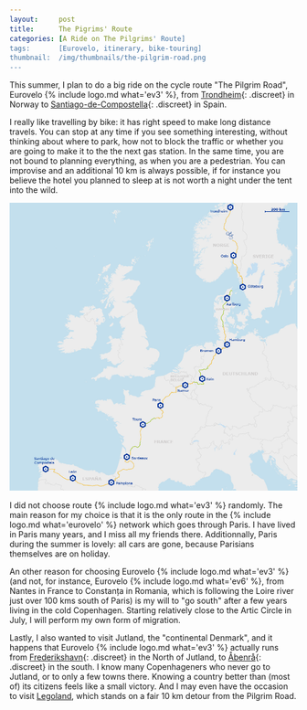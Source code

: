 ```yaml
---
layout:     post
title:      The Pigrims' Route
categories: [A Ride on The Pilgrims' Route]
tags:       [Eurovelo, itinerary, bike-touring]
thumbnail:  /img/thumbnails/the-pilgrim-road.png
---
```


This summer, I plan to do a big ride on the cycle route "The Pilgrim Road", Eurovelo {% include logo.md what='ev3' %}, from [Trondheim](https://fr.wikipedia.org/wiki/Trondheim){: .discreet} in Norway to [Santiago-de-Compostella](https://en.wikipedia.org/wiki/Santiago_de_Compostela){: .discreet} in Spain. <!-- http://stackoverflow.com/questions/2017001/adding-a-class-attribute-to-a-hyperlink-in-markdown#3062435 -->

I really like travelling by bike: it has right speed to make long distance travels. You can stop at any time if you see something interesting, without thinking about where to park, how not to block the traffic or whether you are going to make it to the the next gas station. In the same time, you are not bound to planning everything, as when you are a pedestrian. You can improvise and an additional 10 km is always possible, if for instance you believe the hotel you planned to sleep at is not worth a night under the tent into the wild.

<div class='wide scroll'><img title="The track of Eurovelo 3 - North" src="/img/eurovelo-3-track.png"/></div>

I did not choose route {% include logo.md what='ev3' %} randomly. The main reason for my choice is that it is the only route in the {% include logo.md what='eurovelo' %} network which goes through Paris. I have lived in Paris many years, and I miss all my friends there. Additionnally, Paris during the summer is lovely: all cars are gone, because Parisians themselves are on holiday.

An other reason for choosing Eurovelo {% include logo.md what='ev3' %} (and not, for instance, Eurovelo {% include logo.md what='ev6' %}, from Nantes in France to Constanța in Romania, which is following the Loire river just over 100 kms south of Paris) is my will to "go south" after a few years living in the cold Copenhagen. Starting relatively close to the Artic Circle in July, I will perform my own form of migration.

Lastly, I also wanted to visit Jutland, the "continental Denmark", and it happens that Eurovelo {% include logo.md what='ev3' %} actually runs from [Frederikshavn](https://en.wikipedia.org/wiki/Frederikshavn){: .discreet} in the North of Jutland, to [Åbenrå](https://en.wikipedia.org/wiki/Aabenraa){: .discreet} in the south. I know many Copenhageners who never go to Jutland, or to only a few towns there. Knowing a country better than (most of) its citizens feels like a small victory. And I may even have the occasion to visit <a class='discreet' href="https://fr.wikipedia.org/wiki/Legoland_Billund">Legoland</a>, which stands on a fair 10 km detour from the Pilgrim Road.